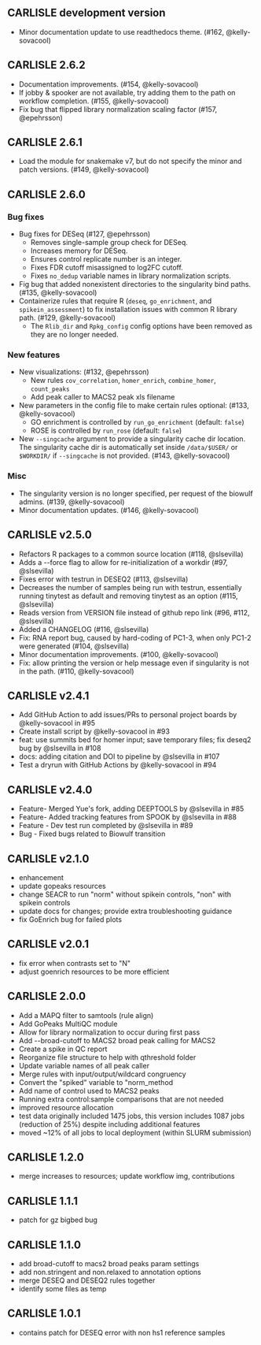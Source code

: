 ## CARLISLE development version

- Minor documentation update to use readthedocs theme. (#162, @kelly-sovacool)

## CARLISLE 2.6.2

- Documentation improvements. (#154, @kelly-sovacool)
- If jobby & spooker are not available, try adding them to the path on workflow completion. (#155, @kelly-sovacool)
- Fix bug that flipped library normalization scaling factor (#157, @epehrsson)

## CARLISLE 2.6.1

- Load the module for snakemake v7, but do not specify the minor and patch versions. (#149, @kelly-sovacool)

## CARLISLE 2.6.0

### Bug fixes

- Bug fixes for DESeq (#127, @epehrsson)
  - Removes single-sample group check for DESeq.
  - Increases memory for DESeq.
  - Ensures control replicate number is an integer.
  - Fixes FDR cutoff misassigned to log2FC cutoff.
  - Fixes `no_dedup` variable names in library normalization scripts.
- Fig bug that added nonexistent directories to the singularity bind paths. (#135, @kelly-sovacool)
- Containerize rules that require R (`deseq`, `go_enrichment`, and `spikein_assessment`) to fix installation issues with common R library path. (#129, @kelly-sovacool)
  - The `Rlib_dir` and `Rpkg_config` config options have been removed as they are no longer needed.

### New features

- New visualizations: (#132, @epehrsson)
  - New rules `cov_correlation`, `homer_enrich`, `combine_homer`, `count_peaks`
  - Add peak caller to MACS2 peak xls filename
- New parameters in the config file to make certain rules optional: (#133, @kelly-sovacool)
  - GO enrichment is controlled by `run_go_enrichment` (default: `false`)
  - ROSE is controlled by `run_rose` (default: `false`)
- New `--singcache` argument to provide a singularity cache dir location. The singularity cache dir is automatically set inside `/data/$USER/` or `$WORKDIR/` if `--singcache` is not provided. (#143, @kelly-sovacool)

### Misc

- The singularity version is no longer specified, per request of the biowulf admins. (#139, @kelly-sovacool)
- Minor documentation updates. (#146, @kelly-sovacool)

## CARLISLE v2.5.0

- Refactors R packages to a common source location (#118, @slsevilla)
- Adds a --force flag to allow for re-initialization of a workdir (#97, @slsevilla)
- Fixes error with testrun in DESEQ2 (#113, @slsevilla)
- Decreases the number of samples being run with testrun, essentially running tinytest as default and removing tinytest as an option (#115, @slsevilla)
- Reads version from VERSION file instead of github repo link (#96, #112, @slsevilla)
- Added a CHANGELOG (#116, @slsevilla)
- Fix: RNA report bug, caused by hard-coding of PC1-3, when only PC1-2 were generated (#104, @slsevilla)
- Minor documentation improvements. (#100, @kelly-sovacool)
- Fix: allow printing the version or help message even if singularity is not in the path. (#110, @kelly-sovacool)

## CARLISLE v2.4.1

- Add GitHub Action to add issues/PRs to personal project boards by @kelly-sovacool in #95
- Create install script by @kelly-sovacool in #93
- feat: use summits bed for homer input; save temporary files; fix deseq2 bug by @slsevilla in #108
- docs: adding citation and DOI to pipeline by @slsevilla in #107
- Test a dryrun with GitHub Actions by @kelly-sovacool in #94

## CARLISLE v2.4.0

- Feature- Merged Yue's fork, adding DEEPTOOLS by @slsevilla in #85
- Feature- Added tracking features from SPOOK by @slsevilla in #88
- Feature - Dev test run completed by @slsevilla in #89
- Bug - Fixed bugs related to Biowulf transition

## CARLISLE v2.1.0

- enhancement
- update gopeaks resources
- change SEACR to run "norm" without spikein controls, "non" with spikein controls
- update docs for changes; provide extra troubleshooting guidance
- fix GoEnrich bug for failed plots

## CARLISLE v2.0.1

- fix error when contrasts set to "N"
- adjust goenrich resources to be more efficient

## CARLISLE 2.0.0

- Add a MAPQ filter to samtools (rule align)
- Add GoPeaks MultiQC module
- Allow for library normalization to occur during first pass
- Add --broad-cutoff to MACS2 broad peak calling for MACS2
- Create a spike in QC report
- Reorganize file structure to help with qthreshold folder
- Update variable names of all peak caller
- Merge rules with input/output/wildcard congruency
- Convert the "spiked" variable to "norm_method
- Add name of control used to MACS2 peaks
- Running extra control:sample comparisons that are not needed
- improved resource allocation
- test data originally included 1475 jobs, this version includes 1087 jobs (reduction of 25%) despite including additional features
- moved ~12% of all jobs to local deployment (within SLURM submission)

## CARLISLE 1.2.0

- merge increases to resources; update workflow img, contributions

## CARLISLE 1.1.1

- patch for gz bigbed bug

## CARLISLE 1.1.0

- add broad-cutoff to macs2 broad peaks param settings
- add non.stringent and non.relaxed to annotation options
- merge DESEQ and DESEQ2 rules together
- identify some files as temp

## CARLISLE 1.0.1

- contains patch for DESEQ error with non hs1 reference samples

